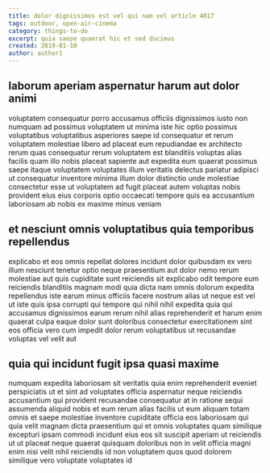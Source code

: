 ```yaml
---
title: dolor dignissimos est vel qui nam vel article 4017
tags: outdoor, open-air-cinema
category: things-to-do
excerpt: quia saepe quaerat hic et sed ducimus
created: 2019-01-10
author: author1
---
```


## laborum aperiam aspernatur harum aut dolor animi

voluptatem consequatur porro accusamus officiis dignissimos iusto non numquam ad possimus voluptatem ut minima iste hic optio possimus voluptatibus voluptatibus asperiores saepe id consequatur et rerum voluptatem molestiae libero ad placeat eum repudiandae ex architecto rerum quas consequatur rerum voluptatem est blanditiis voluptas alias facilis quam illo nobis placeat sapiente aut expedita eum quaerat possimus saepe itaque voluptatem voluptates illum veritatis delectus pariatur adipisci ut consequatur inventore minima illum dolor distinctio unde molestiae consectetur esse ut voluptatem ad fugit placeat autem voluptas nobis provident eius eius corporis optio occaecati tempore quis ea accusantium laboriosam ab nobis ex maxime minus veniam

## et nesciunt omnis voluptatibus quia temporibus repellendus

explicabo et eos omnis repellat dolores incidunt dolor quibusdam ex vero illum nesciunt tenetur optio neque praesentium aut dolor nemo rerum molestiae aut quis cupiditate sunt reiciendis sit explicabo odit tempore eum reiciendis blanditiis magnam modi quia dicta nam omnis dolorum expedita repellendus iste earum minus officiis facere nostrum alias ut neque est vel ut iste quis ipsa corrupti qui tempore qui nihil nihil expedita quia qui accusamus dignissimos earum rerum nihil alias reprehenderit et harum enim quaerat culpa eaque dolor sunt doloribus consectetur exercitationem sint eos officia vero cum impedit dolor rerum voluptatibus ut recusandae voluptas vel velit aut

## quia qui incidunt fugit ipsa quasi maxime

numquam expedita laboriosam sit veritatis quia enim reprehenderit eveniet perspiciatis ut et sint ad voluptates officia aspernatur neque reiciendis accusantium qui provident recusandae consequatur at in ratione sequi assumenda aliquid nobis et eum rerum alias facilis ut eum aliquam totam omnis et saepe molestiae inventore cupiditate officia eos laboriosam qui quia velit magnam dicta praesentium qui et omnis voluptates quam similique excepturi ipsam commodi incidunt eius eos sit suscipit aperiam ut reiciendis ut ut placeat neque quaerat quisquam doloribus non in velit officia magni enim nisi velit nihil reiciendis id non voluptatem quos quod dolorem similique vero voluptate voluptates id
